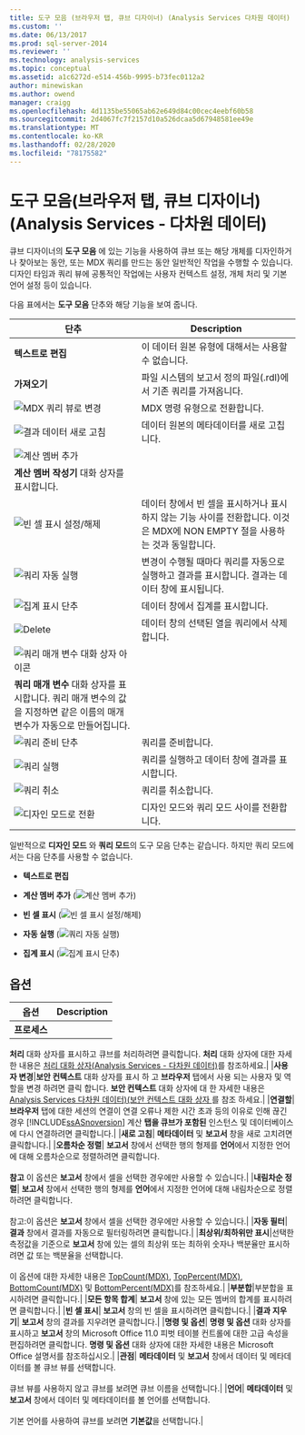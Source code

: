 ```yaml
---
title: 도구 모음 (브라우저 탭, 큐브 디자이너) (Analysis Services 다차원 데이터) | Microsoft Docs
ms.custom: ''
ms.date: 06/13/2017
ms.prod: sql-server-2014
ms.reviewer: ''
ms.technology: analysis-services
ms.topic: conceptual
ms.assetid: a1c6272d-e514-456b-9995-b73fec0112a2
author: minewiskan
ms.author: owend
manager: craigg
ms.openlocfilehash: 4d1135be55065ab62e649d84c00cec4eebf60b58
ms.sourcegitcommit: 2d4067fc7f2157d10a526dcaa5d67948581ee49e
ms.translationtype: MT
ms.contentlocale: ko-KR
ms.lasthandoff: 02/28/2020
ms.locfileid: "78175582"
---
```

# <a name="toolbar-browser-tab-cube-designer-analysis-services---multidimensional-data"></a>도구 모음(브라우저 탭, 큐브 디자이너)(Analysis Services - 다차원 데이터)
  큐브 디자이너의 **도구 모음** 에 있는 기능을 사용하여 큐브 또는 해당 개체를 디자인하거나 찾아보는 동안, 또는 MDX 쿼리를 만드는 동안 일반적인 작업을 수행할 수 있습니다. 디자인 타임과 쿼리 뷰에 공통적인 작업에는 사용자 컨텍스트 설정, 개체 처리 및 기본 언어 설정 등이 있습니다.

 다음 표에서는 **도구 모음** 단추와 해당 기능을 보여 줍니다.

|단추|Description|
|------------|-----------------|
|**텍스트로 편집**|이 데이터 원본 유형에 대해서는 사용할 수 없습니다.|
|**가져오기**|파일 시스템의 보고서 정의 파일(.rdl)에서 기존 쿼리를 가져옵니다.|
|![MDX 쿼리 뷰로 변경](media/rsqdicon-commandtypemdx.gif "MDX 쿼리 뷰로 변경")|MDX 명령 유형으로 전환합니다.|
|![결과 데이터 새로 고침](media/rsqdicon-refresh.gif "결과 데이터 새로 고침")|데이터 원본의 메타데이터를 새로 고칩니다.|
|![계산 멤버 추가](media/rsqdicon-addcalculatedmember.gif "계산 멤버 추가")|
  **계산 멤버 작성기** 대화 상자를 표시합니다.|
|![빈 셀 표시 설정/해제](media/rsqdicon-showemptycells.gif "빈 셀 표시 설정/해제")|데이터 창에서 빈 셀을 표시하거나 표시하지 않는 기능 사이를 전환합니다. 이것은 MDX에 NON EMPTY 절을 사용하는 것과 동일합니다.|
|![쿼리 자동 실행](media/rsqdicon-autoexecute.gif "쿼리 자동 실행")|변경이 수행될 때마다 쿼리를 자동으로 실행하고 결과를 표시합니다. 결과는 데이터 창에 표시됩니다.|
|![집계 표시 단추](media/rsqdicon-showaggregations.gif "집계 표시 단추")|데이터 창에서 집계를 표시합니다.|
|![Delete](media/rsqdicon-delete.gif "DELETE")|데이터 창의 선택된 열을 쿼리에서 삭제합니다.|
|![쿼리 매개 변수 대화 상자 아이콘](media/iconqueryparameter.gif "쿼리 매개 변수 대화 상자 아이콘")|
  **쿼리 매개 변수** 대화 상자를 표시합니다. 쿼리 매개 변수의 값을 지정하면 같은 이름의 매개 변수가 자동으로 만들어집니다.|
|![쿼리 준비 단추](media/rsqdicon-preparequery.gif "쿼리 준비 단추")|쿼리를 준비합니다.|
|![쿼리 실행](media/rsqdicon-run.gif "쿼리 실행")|쿼리를 실행하고 데이터 창에 결과를 표시합니다.|
|![쿼리 취소](media/rsqdicon-cancel.gif "쿼리 취소")|쿼리를 취소합니다.|
|![디자인 모드로 전환](media/rsqdicon-designmode.gif "디자인 모드로 전환")|디자인 모드와 쿼리 모드 사이를 전환합니다.|

 일반적으로 **디자인 모드** 와 **쿼리 모드**의 도구 모음 단추는 같습니다. 하지만 쿼리 모드에서는 다음 단추를 사용할 수 없습니다.

-   **텍스트로 편집**

-   **계산 멤버 추가** (![계산 멤버 추가](media/rsqdicon-addcalculatedmember.gif "계산 멤버 추가"))

-   **빈 셀 표시** (![빈 셀 표시 설정/해제](media/rsqdicon-showemptycells.gif "빈 셀 표시 설정/해제"))

-   **자동 실행** (![쿼리 자동 실행](media/rsqdicon-autoexecute.gif "쿼리 자동 실행"))

-   **집계 표시** (![집계 표시 단추](media/rsqdicon-showaggregations.gif "집계 표시 단추"))

## <a name="options"></a>옵션

|옵션|Description|
|------------|-----------------|
|**프로세스**|
  **처리** 대화 상자를 표시하고 큐브를 처리하려면 클릭합니다. 
  **처리** 대화 상자에 대한 자세한 내용은 [처리 대화 상자&#40;Analysis Services - 다차원 데이터&#41;](process-dialog-box-analysis-services-multidimensional-data.md)를 참조하세요.|
|**사용자 변경**|**보안 컨텍스트** 대화 상자를 표시 하 고 **브라우저** 탭에서 사용 되는 사용자 및 역할을 변경 하려면 클릭 합니다. **보안 컨텍스트** 대화 상자에 대 한 자세한 내용은 [Analysis Services 다차원 데이터&#41;&#40;보안 컨텍스트 대화 상자 ](security-context-dialog-box-analysis-services-multidimensional-data.md)를 참조 하세요.|
|**연결할**|
  **브라우저** 탭에 대한 세션의 연결이 연결 오류나 제한 시간 초과 등의 이유로 인해 끊긴 경우 [!INCLUDE[ssASnoversion](../includes/ssasnoversion-md.md)] 계산 **탭을 큐브가 포함된** 인스턴스 및 데이터베이스에 다시 연결하려면 클릭합니다.|
|**새로 고침**|
  **메타데이터** 및 **보고서** 창을 새로 고치려면 클릭합니다.|
|**오름차순 정렬**|
  **보고서** 창에서 선택한 행의 형제를 **언어**에서 지정한 언어에 대해 오름차순으로 정렬하려면 클릭합니다.<br /><br /> **참고** 이 옵션은 **보고서** 창에서 셀을 선택한 경우에만 사용할 수 있습니다.|
|**내림차순 정렬**|
  **보고서** 창에서 선택한 행의 형제를 **언어**에서 지정한 언어에 대해 내림차순으로 정렬하려면 클릭합니다.<br /><br /> 참고:이 옵션은 **보고서** 창에서 셀을 선택한 경우에만 사용할 수 있습니다.|
|**자동 필터**|
  **결과** 창에서 결과를 자동으로 필터링하려면 클릭합니다.|
|**최상위/최하위만 표시**|선택한 측정값을 기준으로 **보고서** 창에 있는 셀의 최상위 또는 최하위 숫자나 백분율만 표시하려면 값 또는 백분율을 선택합니다.<br /><br /> 이 옵션에 대한 자세한 내용은 [TopCount&#40;MDX&#41;](/sql/mdx/topcount-mdx), [TopPercent&#40;MDX&#41;](/sql/mdx/toppercent-mdx), [BottomCount&#40;MDX&#41;](/sql/mdx/bottomcount-mdx) 및 [BottomPercent&#40;MDX&#41;](/sql/mdx/bottompercent-mdx)를 참조하세요.|
|**부분합**|부분합을 표시하려면 클릭합니다.|
|**모든 항목 합계**|
  **보고서** 창에 있는 모든 멤버의 합계를 표시하려면 클릭합니다.|
|**빈 셀 표시**|
  **보고서** 창의 빈 셀을 표시하려면 클릭합니다.|
|**결과 지우기**|
  **보고서** 창의 결과를 지우려면 클릭합니다.|
|**명령 및 옵션**|
  **명령 및 옵션** 대화 상자를 표시하고 **보고서** 창의 Microsoft Office 11.0 피벗 테이블 컨트롤에 대한 고급 속성을 편집하려면 클릭합니다. 
  **명령 및 옵션** 대화 상자에 대한 자세한 내용은 Microsoft Office 설명서를 참조하십시오.|
|**관점**|
  **메타데이터** 및 **보고서** 창에서 데이터 및 메타데이터를 볼 큐브 뷰를 선택합니다.<br /><br /> 큐브 뷰를 사용하지 않고 큐브를 보려면 큐브 이름을 선택합니다.|
|**언어**|
  **메타데이터** 및 **보고서** 창에서 데이터 및 메타데이터를 볼 언어를 선택합니다.<br /><br /> 기본 언어를 사용하여 큐브를 보려면 **기본값**을 선택합니다.|


